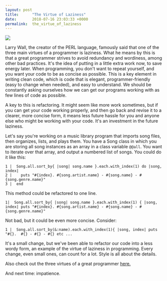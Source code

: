 ```yaml
---
layout: post
title:      "The Virtue of Laziness"
date:       2018-07-16 23:03:33 +0000
permalink:  the_virtue_of_laziness
---
```




![](http://www.paulagordon.com/shows/wall/wall-photo.jpg)

Larry Wall, the creator of the PERL language,  famously said that one of the three main virtues of a programmer is laziness. What he means by this is that a great programmer strives to avoid redundancy and wordiness, among other bad practices. It's the idea of putting in a little extra work now, to save energy later. When programming, you don't want to repeat yourself, and you want your code to be as concise as possible. This is a key element in writing clean code, which is code that is elegant, programmer-friendly (easy to change when needed), and easy to understand. We should be constantly asking ourselves how we can get our programs working with as few lines of code as possible.

A key to this is refactoring. It might seem like more work sometimes, but if you can get your code working properly, and then go back and revise it to a clearer, more concise form, it means less future hassle for you and anyone else who might be working with your code. It's an investment in the future laziness.

Let's say you're working on a music library program that imports song files, then organizes, lists, and plays them. You have a Song class in which you are storing all song instances as an array in a class variable `@@all`. You want to iterate over that array, and output a numbered list of songs. You could do it like this:

```
1 |  Song.all.sort_by{ |song| song.name }.each.with_index(1) do |song, index| 
2 |    puts "#{index}. #{song.artist.name} - #{song.name} - #{song.genre.name}" 
3 |  end
```

This method could be refactored to one line.

```
1|  Song.all.sort_by{ |song| song.name }.each.with_index(1) { |song, index| puts "#{index}. #{song.artist.name} - #{song.name} - #{song.genre.name}" 
```

Not bad, but it could be even more concise. Consider:

```
1 |  Song.all.sort_by(&:name).each.with_index(1){ |song, index| puts "#{}.  #{} - #{} - #{} etc ...
```

It's a small change, but we've been able to refactor our code into a less wordy form, an example of the virtue of laziness in programming. Every change, even small ones, can count for a lot. Style is all about the details.

Also check out the three virtues of a great programmer [here.](http://threevirtues.com)

And next time: impatience.

